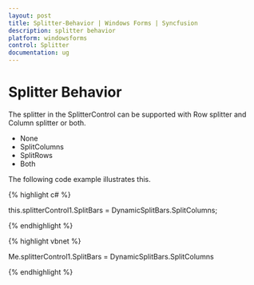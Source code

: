 ```yaml
---
layout: post
title: Splitter-Behavior | Windows Forms | Syncfusion
description: splitter behavior
platform: windowsforms
control: Splitter  
documentation: ug
---
```


# Splitter Behavior

The splitter in the SplitterControl can be supported with Row splitter and Column splitter or both.

* None
* SplitColumns
* SplitRows
* Both

The following code example illustrates this.

{% highlight c# %}

this.splitterControl1.SplitBars = DynamicSplitBars.SplitColumns;

{% endhighlight %}

{% highlight vbnet %}


Me.splitterControl1.SplitBars = DynamicSplitBars.SplitColumns

{% endhighlight %}